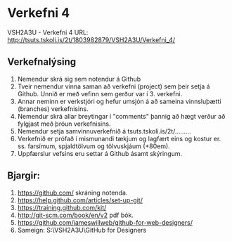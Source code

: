 # Verkefni 4
VSH2A3U - Verkefni 4
URL: http://tsuts.tskoli.is/2t/1803982879/VSH2A3U/Verkefni_4/

## Verkefnalýsing
1. Nemendur skrá sig sem notendur á Github
2. Tveir nemendur vinna saman að verkefni (project) sem þeir setja á Github. Unnið 
er með vefinn sem gerður var í 3. verkefni.
3. Annar neminn er verkstjóri og hefur umsjón á að sameina vinnsluþætti 
(branches) verkefnisins.
4. Nemendur skrá allar breytingar í "comments" þannig að hægt verður að fylgjast 
með þróun verkefnisins.
5. Nemendur setja samvinnuverkefnið á tsuts.tskoli.is/2t/………
6. Verkefnið er prófað í mismunandi tækjum og lagfært eins og kostur er.
ss. farsímum, spjaldtölvum og tölvuskjáum (+80em).
7. Uppfærslur vefsins eru settar á Github ásamt skýringum. 

## Bjargir: 
1. https://github.com/ skráning notenda.
2. https://help.github.com/articles/set-up-git/
3. https://training.github.com/kit/
4. http://git-scm.com/book/en/v2 pdf bók.
5. https://github.com/jameswillweb/github-for-web-designers/
6. Sameign: S:\VSH2A3U\GitHub for Designers
